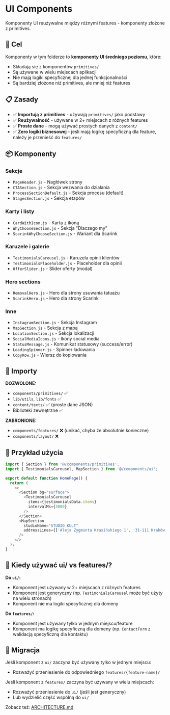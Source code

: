 # UI Components

Komponenty UI reużywalne między różnymi features - komponenty złożone z primitives.

## 🎯 Cel

Komponenty w tym folderze to **komponenty UI średniego poziomu**, które:
- Składają się z komponentów `primitives/`
- Są używane w wielu miejscach aplikacji
- Nie mają logiki specyficznej dla jednej funkcjonalności
- Są bardziej złożone niż primitives, ale mniej niż features

## 📋 Zasady

- ✅ **Importują z primitives** - używają `primitives/` jako podstawy
- ✅ **Reużywalność** - używane w 2+ miejscach z różnych features
- ✅ **Proste dane** - mogą używać prostych danych z `content/`
- ✅ **Zero logiki biznesowej** - jeśli mają logikę specyficzną dla feature, należy je przenieść do `features/`

## 📦 Komponenty

### Sekcje
- `PageHeader.js` - Nagłówek strony
- `CTASection.js` - Sekcja wezwania do działania
- `ProcessSectionDefault.js` - Sekcja procesu (default)
- `StagesSection.js` - Sekcja etapów

### Karty i listy
- `CardWithIcon.js` - Karta z ikoną
- `WhyChooseSection.js` - Sekcja "Dlaczego my"
- `ScarinkWhyChooseSection.js` - Wariant dla Scarink

### Karuzele i galerie
- `TestimonialsCarousel.js` - Karuzela opinii klientów
- `TestimonialsPlaceholder.js` - Placeholder dla opinii
- `OfferSlider.js` - Slider oferty (modal)

### Hero sections
- `RemovalHero.js` - Hero dla strony usuwania tatuażu
- `ScarinkHero.js` - Hero dla strony Scarink

### Inne
- `InstagramSection.js` - Sekcja Instagram
- `MapSection.js` - Sekcja z mapą
- `LocationSection.js` - Sekcja lokalizacji
- `SocialMediaIcons.js` - Ikony social media
- `StatusMessage.js` - Komunikat statusowy (success/error)
- `LoadingSpinner.js` - Spinner ładowania
- `CopyRow.js` - Wiersz do kopiowania

## 🔄 Importy

**DOZWOLONE:**
- `components/primitives/` ✅
- `lib/utils`, `lib/fonts` ✅
- `content/texts/` ✅ (proste dane JSON)
- Biblioteki zewnętrzne ✅

**ZABRONIONE:**
- `components/features/` ❌ (unikać, chyba że absolutnie konieczne)
- `components/layout/` ❌

## 📖 Przykład użycia

```javascript
import { Section } from '@/components/primitives';
import { TestimonialsCarousel, MapSection } from '@/components/ui';

export default function HomePage() {
  return (
    <>
      <Section bg="surface">
        <TestimonialsCarousel
          items={testimonialsData.items}
          intervalMs={3000}
        />
      </Section>
      <MapSection
        studioName="STUDIO KULT"
        addressLines={['Aleja Zygmunta Krasińskiego 1', '31-111 Kraków']}
      />
    </>
  );
}
```

## 🎨 Kiedy używać ui/ vs features/?

**Do `ui/`:**
- Komponent jest używany w 2+ miejscach z różnych features
- Komponent jest generyczny (np. `TestimonialsCarousel` może być użyty na wielu stronach)
- Komponent nie ma logiki specyficznej dla domeny

**Do `features/`:**
- Komponent jest używany tylko w jednym miejscu/feature
- Komponent ma logikę specyficzną dla domeny (np. `ContactForm` z walidacją specyficzną dla kontaktu)

## 🔄 Migracja

Jeśli komponent z `ui/` zaczyna być używany tylko w jednym miejscu:
- Rozważyć przeniesienie do odpowiedniego `features/{feature-name}/`

Jeśli komponent z `features/` zaczyna być używany w wielu miejscach:
- Rozważyć przeniesienie do `ui/` (jeśli jest generyczny)
- Lub wydzielić część wspólną do `ui/`

Zobacz też: [ARCHITECTURE.md](../../ARCHITECTURE.md)
